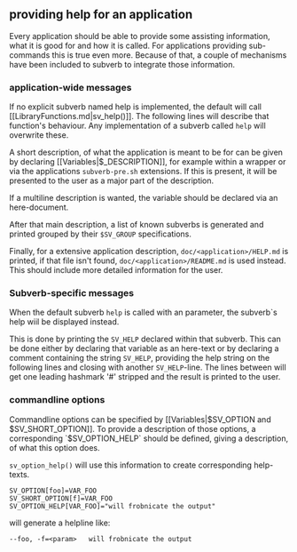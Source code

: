 ## providing help for an application ##

Every application should be able to provide some assisting
information, what it is good for and how it is called.
For applications providing sub-commands this is true even
more. Because of that, a couple of mechanisms have been included
to subverb to integrate those information.

### application-wide messages ###

If no explicit subverb named help is implemented,
the default will call [[LibraryFunctions.md|sv_help()]].
The following lines will describe that function's behaviour.
Any implementation of a subverb called `help` will overwrite
these.

A short description, of what the application is meant to be for
can be given by declaring [[Variables|$<SV>_DESCRIPTION]], for
example within a wrapper or via the applications `subverb-pre.sh`
extensions. If this is present, it will be presented to the user
as a major part of the description.

If a multiline description is wanted, the variable should be declared
via an here-document.

After that main description, a list of known subverbs is generated
and printed grouped by their `$SV_GROUP` specifications.

Finally, for a extensive application description, `doc/<application>/HELP.md`
is printed, if that file isn't found, `doc/<application>/README.md` is used
instead. This should include more detailed information for the user.

### Subverb-specific messages ###

When the default subverb `help` is called with an parameter, the subverb`s 
help wiil be displayed instead.

This is done by printing the `SV_HELP` declared within that subverb.
This can be done either by declaring that variable as an here-text or by
declaring a comment containing the string `SV_HELP`, providing the help
string on the following lines and closing with another `SV_HELP`-line.
The lines between will get one leading hashmark '#' stripped and the
result is printed to the user.

### commandline options ###

Commandline options can be specified by [[Variables|$SV_OPTION and $SV_SHORT_OPTION]].
To provide a description of those options, a corresponding `$SV_OPTION_HELP`
should be defined, giving a description, of what this option does.

`sv_option_help()` will use this information to create corresponding
help-texts.

	SV_OPTION[foo]=VAR_FOO
	SV_SHORT_OPTION[f]=VAR_FOO
	SV_OPTION_HELP[VAR_FOO]="will frobnicate the output"

will generate a helpline like:

	--foo, -f=<param>	will frobnicate the output


